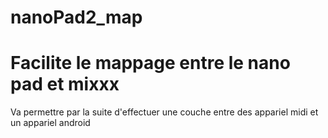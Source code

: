 nanoPad2_map
============

Facilite le mappage  entre le nano pad et mixxx
========

Va permettre par la suite d'effectuer une  couche entre des appariel midi et un appariel android

